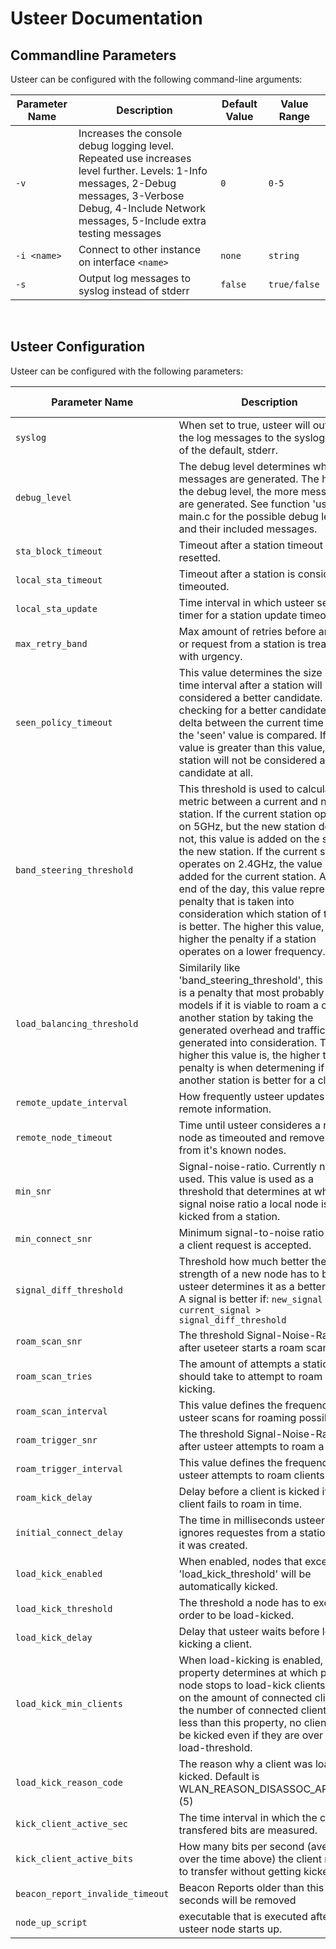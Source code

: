 # Usteer Documentation

## Commandline Parameters

 Usteer can be configured with the following command-line arguments:

| Parameter Name | Description | Default Value | Value Range |
|----------------|-------------|---------------|-------------|
| `-v` | Increases the console debug logging level. Repeated use increases level further. Levels: 1-Info messages, 2-Debug messages, 3-Verbose Debug, 4-Include Network messages, 5-Include extra testing messages | `0` |  `0-5` |
| `-i <name>`  | Connect to other instance on interface `<name>` | `none` | `string` |
| `-s` | Output log messages to syslog instead of stderr | `false` | `true/false` |
<br>

## Usteer Configuration

 Usteer can be configured with the following parameters:

| Parameter Name | Description | Default Value | Value Range |
|----------------|-------------|---------------|-------------|
| `syslog` | When set to true, usteer will output the log messages to the syslog insted of the default, stderr. | `false` |  `true/false` |
| `debug_level` | The debug level determines which log messages are generated. The higher the debug level, the more messages are generated. See function 'usage' in main.c for the possible debug levels and their included messages. | `0` |  `0-5` |
| `sta_block_timeout` | Timeout after a station timeout is resetted. | `30k` |  `unsigned 32 bit int` |
| `local_sta_timeout` | Timeout after a station is considered timeouted. | `120k` |  `unsigned 32 bit int` |
| `local_sta_update` | Time interval in which usteer sets a timer for a station update timeout. | `1k` |  `unsigned 32 bit int` |
| `max_retry_band` | Max amount of retries before an event or request from a station is treated with urgency. | `5` |  `unsigned 32 bit int` |
| `seen_policy_timeout` | This value determines the size of the time interval after a station will not be considered a better candidate. When checking for a better candidate, a time delta between the current time and the 'seen' value is compared. If the value is greater than this value, the station will not be considered a better candidate at all. | `30k` |  `unsigned 32 bit int` |
| `band_steering_threshold` | This threshold is used to calculate a metric between a current and new station. If the current station operates on 5GHz, but the new station does not, this value is added on the side of the new station. If the current station operates on 2.4GHz, the value is added for the current station. At the end of the day, this value represents a penalty that is taken into consideration which station of the two is better. The higher this value, the higher the penalty if a  station operates on a lower frequency. | `5` |  `unsigned 32 bit int` |
| `load_balancing_threshold` | Similarily like 'band_steering_threshold', this value is a penalty that most probably models if it is viable to roam a client to another station by taking the generated overhead and traffic generated into consideration. The higher this value is, the higher the penalty is when determening if another station is better for a client. | `5` |  `unsigned 32 bit int` |
| `remote_update_interval` | How frequently usteer updates remote information. | `1k` |  `unsigned 32 bit int` |
| `remote_node_timeout` | Time until usteer consideres a remote node as timeouted and removes it from it's known nodes. | `120k` |  `unsigned 32 bit int` |
| `min_snr` | Signal-noise-ratio. Currently not used. This value is used as a threshold that determines at what signal noise ratio a local node is kicked from a station. | `0` |  `signed 32 bit int` |
| `min_connect_snr` | Minimum signal-to-noise ratio so that a client request is accepted. | `0` |  `signed 32 bit int` |
| `signal_diff_threshold` | Threshold how much better the signal strength of a new node has to be so usteer determines it as a better signal. A signal is better if: `new_signal - current_signal > signal_diff_threshold` | `0` |  `unsigned 32 bit int` |
| `roam_scan_snr` | The threshold Signal-Noise-Ratio after useteer starts a roam scan. | `0` |  `signed 32 bit int` |
| `roam_scan_tries` | The amount of attempts a station should take to attempt to roam before kicking. | `3` |  `1 - max unsigned 32 bit int` |
| `roam_scan_interval` | This value defines the frequency usteer scans for roaming possibilities. | `10k` |  `unsigned 32 bit int` |
| `roam_trigger_snr` | The threshold Signal-Noise-Ratio after usteer attempts to roam a client. | `0` |  `signed 32 bit int` |
| `roam_trigger_interval` | This value defines the frequency usteer attempts to roam clients. | `60k` |  `unsigned 32 bit int` |
| `roam_kick_delay` | Delay before a client is kicked if the client fails to roam in time. | `100` |  `unsigned 32 bit int` |
| `initial_connect_delay` | The time in milliseconds usteer ignores requestes from a station after it was created. | `0` |  `unsigned 32 bit int` |
| `load_kick_enabled` | When enabled, nodes that exceed the 'load_kick_threshold' will be automatically kicked. | `false` |  `true/false` |
| `load_kick_threshold` | The threshold a node has to exceed in order to be load-kicked. | `75` |  `0 - 100` |
| `load_kick_delay` | Delay that usteer waits before load-kicking a client. | `10.000` |  `unsigned 32 bit int` |
| `load_kick_min_clients` | When load-kicking is enabled, this property determines at which point a node stops to load-kick clients based on the amount of connected clients. If the number of connected clients is less than this property, no clients will be kicked even if they are over the load-threshold. | `10` |  `unsigned 32 bit int` |
| `load_kick_reason_code` | The reason why a client was load-kicked. Default is WLAN_REASON_DISASSOC_AP_BUSY (5) | `5` |  `802.11-2016 Table 9-45 Reason codes ` |
| `kick_client_active_sec` | The time interval in which the client transfered bits are measured. | `30` | `unsigned 32 bit int` |
| `kick_client_active_bits` | How many bits per second (average over the time above) the client needs to transfer without getting kicked | `50000` | `unsigned 32 bit int` |
| `beacon_report_invalide_timeout` | Beacon Reports older than this time in seconds will be removed | `200` | `unsigned 32 bit int` |
| `node_up_script` | executable that is executed after the usteer node starts up. | `0` |  `string` |
<br>
